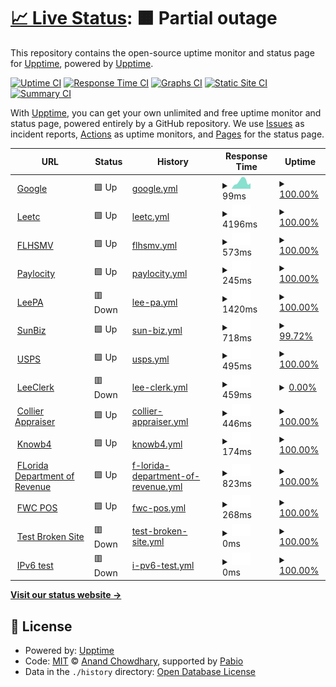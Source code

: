 # [📈 Live Status](https://upptime.github.io/upptime): <!--live status--> **🟧 Partial outage**

This repository contains the open-source uptime monitor and status page for [Upptime](https://upptime.js.org), powered by [Upptime](https://github.com/upptime/upptime).

[![Uptime CI](https://github.com/upptime/upptime/workflows/Uptime%20CI/badge.svg)](https://github.com/upptime/upptime/actions?query=workflow%3A%22Uptime+CI%22)
[![Response Time CI](https://github.com/upptime/upptime/workflows/Response%20Time%20CI/badge.svg)](https://github.com/upptime/upptime/actions?query=workflow%3A%22Response+Time+CI%22)
[![Graphs CI](https://github.com/upptime/upptime/workflows/Graphs%20CI/badge.svg)](https://github.com/upptime/upptime/actions?query=workflow%3A%22Graphs+CI%22)
[![Static Site CI](https://github.com/upptime/upptime/workflows/Static%20Site%20CI/badge.svg)](https://github.com/upptime/upptime/actions?query=workflow%3A%22Static+Site+CI%22)
[![Summary CI](https://github.com/upptime/upptime/workflows/Summary%20CI/badge.svg)](https://github.com/upptime/upptime/actions?query=workflow%3A%22Summary+CI%22)

With [Upptime](https://upptime.js.org), you can get your own unlimited and free uptime monitor and status page, powered entirely by a GitHub repository. We use [Issues](https://github.com/upptime/upptime/issues) as incident reports, [Actions](https://github.com/upptime/upptime/actions) as uptime monitors, and [Pages](https://upptime.github.io/upptime) for the status page.

<!--start: status pages-->
<!-- This summary is generated by Upptime (https://github.com/upptime/upptime) -->
<!-- Do not edit this manually, your changes will be overwritten -->
<!-- prettier-ignore -->
| URL | Status | History | Response Time | Uptime |
| --- | ------ | ------- | ------------- | ------ |
| <img alt="" src="https://icons.duckduckgo.com/ip3/www.google.com.ico" height="13"> [Google](https://www.google.com) | 🟩 Up | [google.yml](https://github.com/kendrab-lctc/url.uptime/commits/HEAD/history/google.yml) | <details><summary><img alt="Response time graph" src="./graphs/google/response-time-week.png" height="20"> 99ms</summary><br><a href="https://upptime.github.io/upptime/history/google"><img alt="Response time 104" src="https://img.shields.io/endpoint?url=https%3A%2F%2Fraw.githubusercontent.com%2Fkendrab-lctc%2Furl.uptime%2FHEAD%2Fapi%2Fgoogle%2Fresponse-time.json"></a><br><a href="https://upptime.github.io/upptime/history/google"><img alt="24-hour response time 85" src="https://img.shields.io/endpoint?url=https%3A%2F%2Fraw.githubusercontent.com%2Fkendrab-lctc%2Furl.uptime%2FHEAD%2Fapi%2Fgoogle%2Fresponse-time-day.json"></a><br><a href="https://upptime.github.io/upptime/history/google"><img alt="7-day response time 99" src="https://img.shields.io/endpoint?url=https%3A%2F%2Fraw.githubusercontent.com%2Fkendrab-lctc%2Furl.uptime%2FHEAD%2Fapi%2Fgoogle%2Fresponse-time-week.json"></a><br><a href="https://upptime.github.io/upptime/history/google"><img alt="30-day response time 100" src="https://img.shields.io/endpoint?url=https%3A%2F%2Fraw.githubusercontent.com%2Fkendrab-lctc%2Furl.uptime%2FHEAD%2Fapi%2Fgoogle%2Fresponse-time-month.json"></a><br><a href="https://upptime.github.io/upptime/history/google"><img alt="1-year response time 104" src="https://img.shields.io/endpoint?url=https%3A%2F%2Fraw.githubusercontent.com%2Fkendrab-lctc%2Furl.uptime%2FHEAD%2Fapi%2Fgoogle%2Fresponse-time-year.json"></a></details> | <details><summary><a href="https://upptime.github.io/upptime/history/google">100.00%</a></summary><a href="https://upptime.github.io/upptime/history/google"><img alt="All-time uptime 100.00%" src="https://img.shields.io/endpoint?url=https%3A%2F%2Fraw.githubusercontent.com%2Fkendrab-lctc%2Furl.uptime%2FHEAD%2Fapi%2Fgoogle%2Fuptime.json"></a><br><a href="https://upptime.github.io/upptime/history/google"><img alt="24-hour uptime 100.00%" src="https://img.shields.io/endpoint?url=https%3A%2F%2Fraw.githubusercontent.com%2Fkendrab-lctc%2Furl.uptime%2FHEAD%2Fapi%2Fgoogle%2Fuptime-day.json"></a><br><a href="https://upptime.github.io/upptime/history/google"><img alt="7-day uptime 100.00%" src="https://img.shields.io/endpoint?url=https%3A%2F%2Fraw.githubusercontent.com%2Fkendrab-lctc%2Furl.uptime%2FHEAD%2Fapi%2Fgoogle%2Fuptime-week.json"></a><br><a href="https://upptime.github.io/upptime/history/google"><img alt="30-day uptime 100.00%" src="https://img.shields.io/endpoint?url=https%3A%2F%2Fraw.githubusercontent.com%2Fkendrab-lctc%2Furl.uptime%2FHEAD%2Fapi%2Fgoogle%2Fuptime-month.json"></a><br><a href="https://upptime.github.io/upptime/history/google"><img alt="1-year uptime 100.00%" src="https://img.shields.io/endpoint?url=https%3A%2F%2Fraw.githubusercontent.com%2Fkendrab-lctc%2Furl.uptime%2FHEAD%2Fapi%2Fgoogle%2Fuptime-year.json"></a></details>
| <img alt="" src="https://icons.duckduckgo.com/ip3/leetc.com.ico" height="13"> [Leetc](https://leetc.com) | 🟩 Up | [leetc.yml](https://github.com/kendrab-lctc/url.uptime/commits/HEAD/history/leetc.yml) | <details><summary><img alt="Response time graph" src="./graphs/leetc/response-time-week.png" height="20"> 4196ms</summary><br><a href="https://upptime.github.io/upptime/history/leetc"><img alt="Response time 3385" src="https://img.shields.io/endpoint?url=https%3A%2F%2Fraw.githubusercontent.com%2Fkendrab-lctc%2Furl.uptime%2FHEAD%2Fapi%2Fleetc%2Fresponse-time.json"></a><br><a href="https://upptime.github.io/upptime/history/leetc"><img alt="24-hour response time 4882" src="https://img.shields.io/endpoint?url=https%3A%2F%2Fraw.githubusercontent.com%2Fkendrab-lctc%2Furl.uptime%2FHEAD%2Fapi%2Fleetc%2Fresponse-time-day.json"></a><br><a href="https://upptime.github.io/upptime/history/leetc"><img alt="7-day response time 4196" src="https://img.shields.io/endpoint?url=https%3A%2F%2Fraw.githubusercontent.com%2Fkendrab-lctc%2Furl.uptime%2FHEAD%2Fapi%2Fleetc%2Fresponse-time-week.json"></a><br><a href="https://upptime.github.io/upptime/history/leetc"><img alt="30-day response time 3715" src="https://img.shields.io/endpoint?url=https%3A%2F%2Fraw.githubusercontent.com%2Fkendrab-lctc%2Furl.uptime%2FHEAD%2Fapi%2Fleetc%2Fresponse-time-month.json"></a><br><a href="https://upptime.github.io/upptime/history/leetc"><img alt="1-year response time 3385" src="https://img.shields.io/endpoint?url=https%3A%2F%2Fraw.githubusercontent.com%2Fkendrab-lctc%2Furl.uptime%2FHEAD%2Fapi%2Fleetc%2Fresponse-time-year.json"></a></details> | <details><summary><a href="https://upptime.github.io/upptime/history/leetc">100.00%</a></summary><a href="https://upptime.github.io/upptime/history/leetc"><img alt="All-time uptime 99.91%" src="https://img.shields.io/endpoint?url=https%3A%2F%2Fraw.githubusercontent.com%2Fkendrab-lctc%2Furl.uptime%2FHEAD%2Fapi%2Fleetc%2Fuptime.json"></a><br><a href="https://upptime.github.io/upptime/history/leetc"><img alt="24-hour uptime 100.00%" src="https://img.shields.io/endpoint?url=https%3A%2F%2Fraw.githubusercontent.com%2Fkendrab-lctc%2Furl.uptime%2FHEAD%2Fapi%2Fleetc%2Fuptime-day.json"></a><br><a href="https://upptime.github.io/upptime/history/leetc"><img alt="7-day uptime 100.00%" src="https://img.shields.io/endpoint?url=https%3A%2F%2Fraw.githubusercontent.com%2Fkendrab-lctc%2Furl.uptime%2FHEAD%2Fapi%2Fleetc%2Fuptime-week.json"></a><br><a href="https://upptime.github.io/upptime/history/leetc"><img alt="30-day uptime 99.94%" src="https://img.shields.io/endpoint?url=https%3A%2F%2Fraw.githubusercontent.com%2Fkendrab-lctc%2Furl.uptime%2FHEAD%2Fapi%2Fleetc%2Fuptime-month.json"></a><br><a href="https://upptime.github.io/upptime/history/leetc"><img alt="1-year uptime 99.91%" src="https://img.shields.io/endpoint?url=https%3A%2F%2Fraw.githubusercontent.com%2Fkendrab-lctc%2Furl.uptime%2FHEAD%2Fapi%2Fleetc%2Fuptime-year.json"></a></details>
| <img alt="" src="https://icons.duckduckgo.com/ip3/www.flhsmv.gov.ico" height="13"> [FLHSMV](https://www.flhsmv.gov/) | 🟩 Up | [flhsmv.yml](https://github.com/kendrab-lctc/url.uptime/commits/HEAD/history/flhsmv.yml) | <details><summary><img alt="Response time graph" src="./graphs/flhsmv/response-time-week.png" height="20"> 573ms</summary><br><a href="https://upptime.github.io/upptime/history/flhsmv"><img alt="Response time 848" src="https://img.shields.io/endpoint?url=https%3A%2F%2Fraw.githubusercontent.com%2Fkendrab-lctc%2Furl.uptime%2FHEAD%2Fapi%2Fflhsmv%2Fresponse-time.json"></a><br><a href="https://upptime.github.io/upptime/history/flhsmv"><img alt="24-hour response time 610" src="https://img.shields.io/endpoint?url=https%3A%2F%2Fraw.githubusercontent.com%2Fkendrab-lctc%2Furl.uptime%2FHEAD%2Fapi%2Fflhsmv%2Fresponse-time-day.json"></a><br><a href="https://upptime.github.io/upptime/history/flhsmv"><img alt="7-day response time 573" src="https://img.shields.io/endpoint?url=https%3A%2F%2Fraw.githubusercontent.com%2Fkendrab-lctc%2Furl.uptime%2FHEAD%2Fapi%2Fflhsmv%2Fresponse-time-week.json"></a><br><a href="https://upptime.github.io/upptime/history/flhsmv"><img alt="30-day response time 615" src="https://img.shields.io/endpoint?url=https%3A%2F%2Fraw.githubusercontent.com%2Fkendrab-lctc%2Furl.uptime%2FHEAD%2Fapi%2Fflhsmv%2Fresponse-time-month.json"></a><br><a href="https://upptime.github.io/upptime/history/flhsmv"><img alt="1-year response time 848" src="https://img.shields.io/endpoint?url=https%3A%2F%2Fraw.githubusercontent.com%2Fkendrab-lctc%2Furl.uptime%2FHEAD%2Fapi%2Fflhsmv%2Fresponse-time-year.json"></a></details> | <details><summary><a href="https://upptime.github.io/upptime/history/flhsmv">100.00%</a></summary><a href="https://upptime.github.io/upptime/history/flhsmv"><img alt="All-time uptime 91.05%" src="https://img.shields.io/endpoint?url=https%3A%2F%2Fraw.githubusercontent.com%2Fkendrab-lctc%2Furl.uptime%2FHEAD%2Fapi%2Fflhsmv%2Fuptime.json"></a><br><a href="https://upptime.github.io/upptime/history/flhsmv"><img alt="24-hour uptime 100.00%" src="https://img.shields.io/endpoint?url=https%3A%2F%2Fraw.githubusercontent.com%2Fkendrab-lctc%2Furl.uptime%2FHEAD%2Fapi%2Fflhsmv%2Fuptime-day.json"></a><br><a href="https://upptime.github.io/upptime/history/flhsmv"><img alt="7-day uptime 100.00%" src="https://img.shields.io/endpoint?url=https%3A%2F%2Fraw.githubusercontent.com%2Fkendrab-lctc%2Furl.uptime%2FHEAD%2Fapi%2Fflhsmv%2Fuptime-week.json"></a><br><a href="https://upptime.github.io/upptime/history/flhsmv"><img alt="30-day uptime 100.00%" src="https://img.shields.io/endpoint?url=https%3A%2F%2Fraw.githubusercontent.com%2Fkendrab-lctc%2Furl.uptime%2FHEAD%2Fapi%2Fflhsmv%2Fuptime-month.json"></a><br><a href="https://upptime.github.io/upptime/history/flhsmv"><img alt="1-year uptime 91.05%" src="https://img.shields.io/endpoint?url=https%3A%2F%2Fraw.githubusercontent.com%2Fkendrab-lctc%2Furl.uptime%2FHEAD%2Fapi%2Fflhsmv%2Fuptime-year.json"></a></details>
| <img alt="" src="https://icons.duckduckgo.com/ip3/access.paylocity.com.ico" height="13"> [Paylocity](https://access.paylocity.com) | 🟩 Up | [paylocity.yml](https://github.com/kendrab-lctc/url.uptime/commits/HEAD/history/paylocity.yml) | <details><summary><img alt="Response time graph" src="./graphs/paylocity/response-time-week.png" height="20"> 245ms</summary><br><a href="https://upptime.github.io/upptime/history/paylocity"><img alt="Response time 238" src="https://img.shields.io/endpoint?url=https%3A%2F%2Fraw.githubusercontent.com%2Fkendrab-lctc%2Furl.uptime%2FHEAD%2Fapi%2Fpaylocity%2Fresponse-time.json"></a><br><a href="https://upptime.github.io/upptime/history/paylocity"><img alt="24-hour response time 77" src="https://img.shields.io/endpoint?url=https%3A%2F%2Fraw.githubusercontent.com%2Fkendrab-lctc%2Furl.uptime%2FHEAD%2Fapi%2Fpaylocity%2Fresponse-time-day.json"></a><br><a href="https://upptime.github.io/upptime/history/paylocity"><img alt="7-day response time 245" src="https://img.shields.io/endpoint?url=https%3A%2F%2Fraw.githubusercontent.com%2Fkendrab-lctc%2Furl.uptime%2FHEAD%2Fapi%2Fpaylocity%2Fresponse-time-week.json"></a><br><a href="https://upptime.github.io/upptime/history/paylocity"><img alt="30-day response time 264" src="https://img.shields.io/endpoint?url=https%3A%2F%2Fraw.githubusercontent.com%2Fkendrab-lctc%2Furl.uptime%2FHEAD%2Fapi%2Fpaylocity%2Fresponse-time-month.json"></a><br><a href="https://upptime.github.io/upptime/history/paylocity"><img alt="1-year response time 238" src="https://img.shields.io/endpoint?url=https%3A%2F%2Fraw.githubusercontent.com%2Fkendrab-lctc%2Furl.uptime%2FHEAD%2Fapi%2Fpaylocity%2Fresponse-time-year.json"></a></details> | <details><summary><a href="https://upptime.github.io/upptime/history/paylocity">100.00%</a></summary><a href="https://upptime.github.io/upptime/history/paylocity"><img alt="All-time uptime 100.00%" src="https://img.shields.io/endpoint?url=https%3A%2F%2Fraw.githubusercontent.com%2Fkendrab-lctc%2Furl.uptime%2FHEAD%2Fapi%2Fpaylocity%2Fuptime.json"></a><br><a href="https://upptime.github.io/upptime/history/paylocity"><img alt="24-hour uptime 100.00%" src="https://img.shields.io/endpoint?url=https%3A%2F%2Fraw.githubusercontent.com%2Fkendrab-lctc%2Furl.uptime%2FHEAD%2Fapi%2Fpaylocity%2Fuptime-day.json"></a><br><a href="https://upptime.github.io/upptime/history/paylocity"><img alt="7-day uptime 100.00%" src="https://img.shields.io/endpoint?url=https%3A%2F%2Fraw.githubusercontent.com%2Fkendrab-lctc%2Furl.uptime%2FHEAD%2Fapi%2Fpaylocity%2Fuptime-week.json"></a><br><a href="https://upptime.github.io/upptime/history/paylocity"><img alt="30-day uptime 100.00%" src="https://img.shields.io/endpoint?url=https%3A%2F%2Fraw.githubusercontent.com%2Fkendrab-lctc%2Furl.uptime%2FHEAD%2Fapi%2Fpaylocity%2Fuptime-month.json"></a><br><a href="https://upptime.github.io/upptime/history/paylocity"><img alt="1-year uptime 100.00%" src="https://img.shields.io/endpoint?url=https%3A%2F%2Fraw.githubusercontent.com%2Fkendrab-lctc%2Furl.uptime%2FHEAD%2Fapi%2Fpaylocity%2Fuptime-year.json"></a></details>
| <img alt="" src="https://icons.duckduckgo.com/ip3/leepa.org.ico" height="13"> [LeePA](https://Leepa.org) | 🟥 Down | [lee-pa.yml](https://github.com/kendrab-lctc/url.uptime/commits/HEAD/history/lee-pa.yml) | <details><summary><img alt="Response time graph" src="./graphs/lee-pa/response-time-week.png" height="20"> 1420ms</summary><br><a href="https://upptime.github.io/upptime/history/lee-pa"><img alt="Response time 1669" src="https://img.shields.io/endpoint?url=https%3A%2F%2Fraw.githubusercontent.com%2Fkendrab-lctc%2Furl.uptime%2FHEAD%2Fapi%2Flee-pa%2Fresponse-time.json"></a><br><a href="https://upptime.github.io/upptime/history/lee-pa"><img alt="24-hour response time 451" src="https://img.shields.io/endpoint?url=https%3A%2F%2Fraw.githubusercontent.com%2Fkendrab-lctc%2Furl.uptime%2FHEAD%2Fapi%2Flee-pa%2Fresponse-time-day.json"></a><br><a href="https://upptime.github.io/upptime/history/lee-pa"><img alt="7-day response time 1420" src="https://img.shields.io/endpoint?url=https%3A%2F%2Fraw.githubusercontent.com%2Fkendrab-lctc%2Furl.uptime%2FHEAD%2Fapi%2Flee-pa%2Fresponse-time-week.json"></a><br><a href="https://upptime.github.io/upptime/history/lee-pa"><img alt="30-day response time 1651" src="https://img.shields.io/endpoint?url=https%3A%2F%2Fraw.githubusercontent.com%2Fkendrab-lctc%2Furl.uptime%2FHEAD%2Fapi%2Flee-pa%2Fresponse-time-month.json"></a><br><a href="https://upptime.github.io/upptime/history/lee-pa"><img alt="1-year response time 1669" src="https://img.shields.io/endpoint?url=https%3A%2F%2Fraw.githubusercontent.com%2Fkendrab-lctc%2Furl.uptime%2FHEAD%2Fapi%2Flee-pa%2Fresponse-time-year.json"></a></details> | <details><summary><a href="https://upptime.github.io/upptime/history/lee-pa">100.00%</a></summary><a href="https://upptime.github.io/upptime/history/lee-pa"><img alt="All-time uptime 99.32%" src="https://img.shields.io/endpoint?url=https%3A%2F%2Fraw.githubusercontent.com%2Fkendrab-lctc%2Furl.uptime%2FHEAD%2Fapi%2Flee-pa%2Fuptime.json"></a><br><a href="https://upptime.github.io/upptime/history/lee-pa"><img alt="24-hour uptime 99.99%" src="https://img.shields.io/endpoint?url=https%3A%2F%2Fraw.githubusercontent.com%2Fkendrab-lctc%2Furl.uptime%2FHEAD%2Fapi%2Flee-pa%2Fuptime-day.json"></a><br><a href="https://upptime.github.io/upptime/history/lee-pa"><img alt="7-day uptime 100.00%" src="https://img.shields.io/endpoint?url=https%3A%2F%2Fraw.githubusercontent.com%2Fkendrab-lctc%2Furl.uptime%2FHEAD%2Fapi%2Flee-pa%2Fuptime-week.json"></a><br><a href="https://upptime.github.io/upptime/history/lee-pa"><img alt="30-day uptime 98.15%" src="https://img.shields.io/endpoint?url=https%3A%2F%2Fraw.githubusercontent.com%2Fkendrab-lctc%2Furl.uptime%2FHEAD%2Fapi%2Flee-pa%2Fuptime-month.json"></a><br><a href="https://upptime.github.io/upptime/history/lee-pa"><img alt="1-year uptime 99.32%" src="https://img.shields.io/endpoint?url=https%3A%2F%2Fraw.githubusercontent.com%2Fkendrab-lctc%2Furl.uptime%2FHEAD%2Fapi%2Flee-pa%2Fuptime-year.json"></a></details>
| <img alt="" src="https://icons.duckduckgo.com/ip3/sunbiz.org.ico" height="13"> [SunBiz](https://sunbiz.org) | 🟩 Up | [sun-biz.yml](https://github.com/kendrab-lctc/url.uptime/commits/HEAD/history/sun-biz.yml) | <details><summary><img alt="Response time graph" src="./graphs/sun-biz/response-time-week.png" height="20"> 718ms</summary><br><a href="https://upptime.github.io/upptime/history/sun-biz"><img alt="Response time 661" src="https://img.shields.io/endpoint?url=https%3A%2F%2Fraw.githubusercontent.com%2Fkendrab-lctc%2Furl.uptime%2FHEAD%2Fapi%2Fsun-biz%2Fresponse-time.json"></a><br><a href="https://upptime.github.io/upptime/history/sun-biz"><img alt="24-hour response time 733" src="https://img.shields.io/endpoint?url=https%3A%2F%2Fraw.githubusercontent.com%2Fkendrab-lctc%2Furl.uptime%2FHEAD%2Fapi%2Fsun-biz%2Fresponse-time-day.json"></a><br><a href="https://upptime.github.io/upptime/history/sun-biz"><img alt="7-day response time 718" src="https://img.shields.io/endpoint?url=https%3A%2F%2Fraw.githubusercontent.com%2Fkendrab-lctc%2Furl.uptime%2FHEAD%2Fapi%2Fsun-biz%2Fresponse-time-week.json"></a><br><a href="https://upptime.github.io/upptime/history/sun-biz"><img alt="30-day response time 781" src="https://img.shields.io/endpoint?url=https%3A%2F%2Fraw.githubusercontent.com%2Fkendrab-lctc%2Furl.uptime%2FHEAD%2Fapi%2Fsun-biz%2Fresponse-time-month.json"></a><br><a href="https://upptime.github.io/upptime/history/sun-biz"><img alt="1-year response time 661" src="https://img.shields.io/endpoint?url=https%3A%2F%2Fraw.githubusercontent.com%2Fkendrab-lctc%2Furl.uptime%2FHEAD%2Fapi%2Fsun-biz%2Fresponse-time-year.json"></a></details> | <details><summary><a href="https://upptime.github.io/upptime/history/sun-biz">99.72%</a></summary><a href="https://upptime.github.io/upptime/history/sun-biz"><img alt="All-time uptime 99.82%" src="https://img.shields.io/endpoint?url=https%3A%2F%2Fraw.githubusercontent.com%2Fkendrab-lctc%2Furl.uptime%2FHEAD%2Fapi%2Fsun-biz%2Fuptime.json"></a><br><a href="https://upptime.github.io/upptime/history/sun-biz"><img alt="24-hour uptime 100.00%" src="https://img.shields.io/endpoint?url=https%3A%2F%2Fraw.githubusercontent.com%2Fkendrab-lctc%2Furl.uptime%2FHEAD%2Fapi%2Fsun-biz%2Fuptime-day.json"></a><br><a href="https://upptime.github.io/upptime/history/sun-biz"><img alt="7-day uptime 99.72%" src="https://img.shields.io/endpoint?url=https%3A%2F%2Fraw.githubusercontent.com%2Fkendrab-lctc%2Furl.uptime%2FHEAD%2Fapi%2Fsun-biz%2Fuptime-week.json"></a><br><a href="https://upptime.github.io/upptime/history/sun-biz"><img alt="30-day uptime 99.89%" src="https://img.shields.io/endpoint?url=https%3A%2F%2Fraw.githubusercontent.com%2Fkendrab-lctc%2Furl.uptime%2FHEAD%2Fapi%2Fsun-biz%2Fuptime-month.json"></a><br><a href="https://upptime.github.io/upptime/history/sun-biz"><img alt="1-year uptime 99.82%" src="https://img.shields.io/endpoint?url=https%3A%2F%2Fraw.githubusercontent.com%2Fkendrab-lctc%2Furl.uptime%2FHEAD%2Fapi%2Fsun-biz%2Fuptime-year.json"></a></details>
| <img alt="" src="https://icons.duckduckgo.com/ip3/usps.com.ico" height="13"> [USPS](https://usps.com) | 🟩 Up | [usps.yml](https://github.com/kendrab-lctc/url.uptime/commits/HEAD/history/usps.yml) | <details><summary><img alt="Response time graph" src="./graphs/usps/response-time-week.png" height="20"> 495ms</summary><br><a href="https://upptime.github.io/upptime/history/usps"><img alt="Response time 622" src="https://img.shields.io/endpoint?url=https%3A%2F%2Fraw.githubusercontent.com%2Fkendrab-lctc%2Furl.uptime%2FHEAD%2Fapi%2Fusps%2Fresponse-time.json"></a><br><a href="https://upptime.github.io/upptime/history/usps"><img alt="24-hour response time 195" src="https://img.shields.io/endpoint?url=https%3A%2F%2Fraw.githubusercontent.com%2Fkendrab-lctc%2Furl.uptime%2FHEAD%2Fapi%2Fusps%2Fresponse-time-day.json"></a><br><a href="https://upptime.github.io/upptime/history/usps"><img alt="7-day response time 495" src="https://img.shields.io/endpoint?url=https%3A%2F%2Fraw.githubusercontent.com%2Fkendrab-lctc%2Furl.uptime%2FHEAD%2Fapi%2Fusps%2Fresponse-time-week.json"></a><br><a href="https://upptime.github.io/upptime/history/usps"><img alt="30-day response time 965" src="https://img.shields.io/endpoint?url=https%3A%2F%2Fraw.githubusercontent.com%2Fkendrab-lctc%2Furl.uptime%2FHEAD%2Fapi%2Fusps%2Fresponse-time-month.json"></a><br><a href="https://upptime.github.io/upptime/history/usps"><img alt="1-year response time 622" src="https://img.shields.io/endpoint?url=https%3A%2F%2Fraw.githubusercontent.com%2Fkendrab-lctc%2Furl.uptime%2FHEAD%2Fapi%2Fusps%2Fresponse-time-year.json"></a></details> | <details><summary><a href="https://upptime.github.io/upptime/history/usps">100.00%</a></summary><a href="https://upptime.github.io/upptime/history/usps"><img alt="All-time uptime 99.96%" src="https://img.shields.io/endpoint?url=https%3A%2F%2Fraw.githubusercontent.com%2Fkendrab-lctc%2Furl.uptime%2FHEAD%2Fapi%2Fusps%2Fuptime.json"></a><br><a href="https://upptime.github.io/upptime/history/usps"><img alt="24-hour uptime 100.00%" src="https://img.shields.io/endpoint?url=https%3A%2F%2Fraw.githubusercontent.com%2Fkendrab-lctc%2Furl.uptime%2FHEAD%2Fapi%2Fusps%2Fuptime-day.json"></a><br><a href="https://upptime.github.io/upptime/history/usps"><img alt="7-day uptime 100.00%" src="https://img.shields.io/endpoint?url=https%3A%2F%2Fraw.githubusercontent.com%2Fkendrab-lctc%2Furl.uptime%2FHEAD%2Fapi%2Fusps%2Fuptime-week.json"></a><br><a href="https://upptime.github.io/upptime/history/usps"><img alt="30-day uptime 99.88%" src="https://img.shields.io/endpoint?url=https%3A%2F%2Fraw.githubusercontent.com%2Fkendrab-lctc%2Furl.uptime%2FHEAD%2Fapi%2Fusps%2Fuptime-month.json"></a><br><a href="https://upptime.github.io/upptime/history/usps"><img alt="1-year uptime 99.96%" src="https://img.shields.io/endpoint?url=https%3A%2F%2Fraw.githubusercontent.com%2Fkendrab-lctc%2Furl.uptime%2FHEAD%2Fapi%2Fusps%2Fuptime-year.json"></a></details>
| <img alt="" src="https://icons.duckduckgo.com/ip3/www.leeclerk.org.ico" height="13"> [LeeClerk](https://www.leeclerk.org/) | 🟥 Down | [lee-clerk.yml](https://github.com/kendrab-lctc/url.uptime/commits/HEAD/history/lee-clerk.yml) | <details><summary><img alt="Response time graph" src="./graphs/lee-clerk/response-time-week.png" height="20"> 459ms</summary><br><a href="https://upptime.github.io/upptime/history/lee-clerk"><img alt="Response time 381" src="https://img.shields.io/endpoint?url=https%3A%2F%2Fraw.githubusercontent.com%2Fkendrab-lctc%2Furl.uptime%2FHEAD%2Fapi%2Flee-clerk%2Fresponse-time.json"></a><br><a href="https://upptime.github.io/upptime/history/lee-clerk"><img alt="24-hour response time 287" src="https://img.shields.io/endpoint?url=https%3A%2F%2Fraw.githubusercontent.com%2Fkendrab-lctc%2Furl.uptime%2FHEAD%2Fapi%2Flee-clerk%2Fresponse-time-day.json"></a><br><a href="https://upptime.github.io/upptime/history/lee-clerk"><img alt="7-day response time 459" src="https://img.shields.io/endpoint?url=https%3A%2F%2Fraw.githubusercontent.com%2Fkendrab-lctc%2Furl.uptime%2FHEAD%2Fapi%2Flee-clerk%2Fresponse-time-week.json"></a><br><a href="https://upptime.github.io/upptime/history/lee-clerk"><img alt="30-day response time 404" src="https://img.shields.io/endpoint?url=https%3A%2F%2Fraw.githubusercontent.com%2Fkendrab-lctc%2Furl.uptime%2FHEAD%2Fapi%2Flee-clerk%2Fresponse-time-month.json"></a><br><a href="https://upptime.github.io/upptime/history/lee-clerk"><img alt="1-year response time 381" src="https://img.shields.io/endpoint?url=https%3A%2F%2Fraw.githubusercontent.com%2Fkendrab-lctc%2Furl.uptime%2FHEAD%2Fapi%2Flee-clerk%2Fresponse-time-year.json"></a></details> | <details><summary><a href="https://upptime.github.io/upptime/history/lee-clerk">0.00%</a></summary><a href="https://upptime.github.io/upptime/history/lee-clerk"><img alt="All-time uptime 0.00%" src="https://img.shields.io/endpoint?url=https%3A%2F%2Fraw.githubusercontent.com%2Fkendrab-lctc%2Furl.uptime%2FHEAD%2Fapi%2Flee-clerk%2Fuptime.json"></a><br><a href="https://upptime.github.io/upptime/history/lee-clerk"><img alt="24-hour uptime 0.00%" src="https://img.shields.io/endpoint?url=https%3A%2F%2Fraw.githubusercontent.com%2Fkendrab-lctc%2Furl.uptime%2FHEAD%2Fapi%2Flee-clerk%2Fuptime-day.json"></a><br><a href="https://upptime.github.io/upptime/history/lee-clerk"><img alt="7-day uptime 0.00%" src="https://img.shields.io/endpoint?url=https%3A%2F%2Fraw.githubusercontent.com%2Fkendrab-lctc%2Furl.uptime%2FHEAD%2Fapi%2Flee-clerk%2Fuptime-week.json"></a><br><a href="https://upptime.github.io/upptime/history/lee-clerk"><img alt="30-day uptime 1.38%" src="https://img.shields.io/endpoint?url=https%3A%2F%2Fraw.githubusercontent.com%2Fkendrab-lctc%2Furl.uptime%2FHEAD%2Fapi%2Flee-clerk%2Fuptime-month.json"></a><br><a href="https://upptime.github.io/upptime/history/lee-clerk"><img alt="1-year uptime 0.00%" src="https://img.shields.io/endpoint?url=https%3A%2F%2Fraw.githubusercontent.com%2Fkendrab-lctc%2Furl.uptime%2FHEAD%2Fapi%2Flee-clerk%2Fuptime-year.json"></a></details>
| <img alt="" src="https://icons.duckduckgo.com/ip3/www.collierappraiser.com.ico" height="13"> [Collier Appraiser](https://www.collierappraiser.com/) | 🟩 Up | [collier-appraiser.yml](https://github.com/kendrab-lctc/url.uptime/commits/HEAD/history/collier-appraiser.yml) | <details><summary><img alt="Response time graph" src="./graphs/collier-appraiser/response-time-week.png" height="20"> 446ms</summary><br><a href="https://upptime.github.io/upptime/history/collier-appraiser"><img alt="Response time 512" src="https://img.shields.io/endpoint?url=https%3A%2F%2Fraw.githubusercontent.com%2Fkendrab-lctc%2Furl.uptime%2FHEAD%2Fapi%2Fcollier-appraiser%2Fresponse-time.json"></a><br><a href="https://upptime.github.io/upptime/history/collier-appraiser"><img alt="24-hour response time 466" src="https://img.shields.io/endpoint?url=https%3A%2F%2Fraw.githubusercontent.com%2Fkendrab-lctc%2Furl.uptime%2FHEAD%2Fapi%2Fcollier-appraiser%2Fresponse-time-day.json"></a><br><a href="https://upptime.github.io/upptime/history/collier-appraiser"><img alt="7-day response time 446" src="https://img.shields.io/endpoint?url=https%3A%2F%2Fraw.githubusercontent.com%2Fkendrab-lctc%2Furl.uptime%2FHEAD%2Fapi%2Fcollier-appraiser%2Fresponse-time-week.json"></a><br><a href="https://upptime.github.io/upptime/history/collier-appraiser"><img alt="30-day response time 498" src="https://img.shields.io/endpoint?url=https%3A%2F%2Fraw.githubusercontent.com%2Fkendrab-lctc%2Furl.uptime%2FHEAD%2Fapi%2Fcollier-appraiser%2Fresponse-time-month.json"></a><br><a href="https://upptime.github.io/upptime/history/collier-appraiser"><img alt="1-year response time 512" src="https://img.shields.io/endpoint?url=https%3A%2F%2Fraw.githubusercontent.com%2Fkendrab-lctc%2Furl.uptime%2FHEAD%2Fapi%2Fcollier-appraiser%2Fresponse-time-year.json"></a></details> | <details><summary><a href="https://upptime.github.io/upptime/history/collier-appraiser">100.00%</a></summary><a href="https://upptime.github.io/upptime/history/collier-appraiser"><img alt="All-time uptime 99.99%" src="https://img.shields.io/endpoint?url=https%3A%2F%2Fraw.githubusercontent.com%2Fkendrab-lctc%2Furl.uptime%2FHEAD%2Fapi%2Fcollier-appraiser%2Fuptime.json"></a><br><a href="https://upptime.github.io/upptime/history/collier-appraiser"><img alt="24-hour uptime 100.00%" src="https://img.shields.io/endpoint?url=https%3A%2F%2Fraw.githubusercontent.com%2Fkendrab-lctc%2Furl.uptime%2FHEAD%2Fapi%2Fcollier-appraiser%2Fuptime-day.json"></a><br><a href="https://upptime.github.io/upptime/history/collier-appraiser"><img alt="7-day uptime 100.00%" src="https://img.shields.io/endpoint?url=https%3A%2F%2Fraw.githubusercontent.com%2Fkendrab-lctc%2Furl.uptime%2FHEAD%2Fapi%2Fcollier-appraiser%2Fuptime-week.json"></a><br><a href="https://upptime.github.io/upptime/history/collier-appraiser"><img alt="30-day uptime 100.00%" src="https://img.shields.io/endpoint?url=https%3A%2F%2Fraw.githubusercontent.com%2Fkendrab-lctc%2Furl.uptime%2FHEAD%2Fapi%2Fcollier-appraiser%2Fuptime-month.json"></a><br><a href="https://upptime.github.io/upptime/history/collier-appraiser"><img alt="1-year uptime 99.99%" src="https://img.shields.io/endpoint?url=https%3A%2F%2Fraw.githubusercontent.com%2Fkendrab-lctc%2Furl.uptime%2FHEAD%2Fapi%2Fcollier-appraiser%2Fuptime-year.json"></a></details>
| <img alt="" src="https://icons.duckduckgo.com/ip3/training.knowbe4.com.ico" height="13"> [Knowb4](https://training.knowbe4.com/ui/login?logout=true) | 🟩 Up | [knowb4.yml](https://github.com/kendrab-lctc/url.uptime/commits/HEAD/history/knowb4.yml) | <details><summary><img alt="Response time graph" src="./graphs/knowb4/response-time-week.png" height="20"> 174ms</summary><br><a href="https://upptime.github.io/upptime/history/knowb4"><img alt="Response time 219" src="https://img.shields.io/endpoint?url=https%3A%2F%2Fraw.githubusercontent.com%2Fkendrab-lctc%2Furl.uptime%2FHEAD%2Fapi%2Fknowb4%2Fresponse-time.json"></a><br><a href="https://upptime.github.io/upptime/history/knowb4"><img alt="24-hour response time 134" src="https://img.shields.io/endpoint?url=https%3A%2F%2Fraw.githubusercontent.com%2Fkendrab-lctc%2Furl.uptime%2FHEAD%2Fapi%2Fknowb4%2Fresponse-time-day.json"></a><br><a href="https://upptime.github.io/upptime/history/knowb4"><img alt="7-day response time 174" src="https://img.shields.io/endpoint?url=https%3A%2F%2Fraw.githubusercontent.com%2Fkendrab-lctc%2Furl.uptime%2FHEAD%2Fapi%2Fknowb4%2Fresponse-time-week.json"></a><br><a href="https://upptime.github.io/upptime/history/knowb4"><img alt="30-day response time 218" src="https://img.shields.io/endpoint?url=https%3A%2F%2Fraw.githubusercontent.com%2Fkendrab-lctc%2Furl.uptime%2FHEAD%2Fapi%2Fknowb4%2Fresponse-time-month.json"></a><br><a href="https://upptime.github.io/upptime/history/knowb4"><img alt="1-year response time 219" src="https://img.shields.io/endpoint?url=https%3A%2F%2Fraw.githubusercontent.com%2Fkendrab-lctc%2Furl.uptime%2FHEAD%2Fapi%2Fknowb4%2Fresponse-time-year.json"></a></details> | <details><summary><a href="https://upptime.github.io/upptime/history/knowb4">100.00%</a></summary><a href="https://upptime.github.io/upptime/history/knowb4"><img alt="All-time uptime 99.99%" src="https://img.shields.io/endpoint?url=https%3A%2F%2Fraw.githubusercontent.com%2Fkendrab-lctc%2Furl.uptime%2FHEAD%2Fapi%2Fknowb4%2Fuptime.json"></a><br><a href="https://upptime.github.io/upptime/history/knowb4"><img alt="24-hour uptime 100.00%" src="https://img.shields.io/endpoint?url=https%3A%2F%2Fraw.githubusercontent.com%2Fkendrab-lctc%2Furl.uptime%2FHEAD%2Fapi%2Fknowb4%2Fuptime-day.json"></a><br><a href="https://upptime.github.io/upptime/history/knowb4"><img alt="7-day uptime 100.00%" src="https://img.shields.io/endpoint?url=https%3A%2F%2Fraw.githubusercontent.com%2Fkendrab-lctc%2Furl.uptime%2FHEAD%2Fapi%2Fknowb4%2Fuptime-week.json"></a><br><a href="https://upptime.github.io/upptime/history/knowb4"><img alt="30-day uptime 100.00%" src="https://img.shields.io/endpoint?url=https%3A%2F%2Fraw.githubusercontent.com%2Fkendrab-lctc%2Furl.uptime%2FHEAD%2Fapi%2Fknowb4%2Fuptime-month.json"></a><br><a href="https://upptime.github.io/upptime/history/knowb4"><img alt="1-year uptime 99.99%" src="https://img.shields.io/endpoint?url=https%3A%2F%2Fraw.githubusercontent.com%2Fkendrab-lctc%2Furl.uptime%2FHEAD%2Fapi%2Fknowb4%2Fuptime-year.json"></a></details>
| <img alt="" src="https://icons.duckduckgo.com/ip3/floridarevenue.com.ico" height="13"> [FLorida Department of Revenue](https://floridarevenue.com) | 🟩 Up | [f-lorida-department-of-revenue.yml](https://github.com/kendrab-lctc/url.uptime/commits/HEAD/history/f-lorida-department-of-revenue.yml) | <details><summary><img alt="Response time graph" src="./graphs/f-lorida-department-of-revenue/response-time-week.png" height="20"> 823ms</summary><br><a href="https://upptime.github.io/upptime/history/f-lorida-department-of-revenue"><img alt="Response time 847" src="https://img.shields.io/endpoint?url=https%3A%2F%2Fraw.githubusercontent.com%2Fkendrab-lctc%2Furl.uptime%2FHEAD%2Fapi%2Ff-lorida-department-of-revenue%2Fresponse-time.json"></a><br><a href="https://upptime.github.io/upptime/history/f-lorida-department-of-revenue"><img alt="24-hour response time 730" src="https://img.shields.io/endpoint?url=https%3A%2F%2Fraw.githubusercontent.com%2Fkendrab-lctc%2Furl.uptime%2FHEAD%2Fapi%2Ff-lorida-department-of-revenue%2Fresponse-time-day.json"></a><br><a href="https://upptime.github.io/upptime/history/f-lorida-department-of-revenue"><img alt="7-day response time 823" src="https://img.shields.io/endpoint?url=https%3A%2F%2Fraw.githubusercontent.com%2Fkendrab-lctc%2Furl.uptime%2FHEAD%2Fapi%2Ff-lorida-department-of-revenue%2Fresponse-time-week.json"></a><br><a href="https://upptime.github.io/upptime/history/f-lorida-department-of-revenue"><img alt="30-day response time 860" src="https://img.shields.io/endpoint?url=https%3A%2F%2Fraw.githubusercontent.com%2Fkendrab-lctc%2Furl.uptime%2FHEAD%2Fapi%2Ff-lorida-department-of-revenue%2Fresponse-time-month.json"></a><br><a href="https://upptime.github.io/upptime/history/f-lorida-department-of-revenue"><img alt="1-year response time 847" src="https://img.shields.io/endpoint?url=https%3A%2F%2Fraw.githubusercontent.com%2Fkendrab-lctc%2Furl.uptime%2FHEAD%2Fapi%2Ff-lorida-department-of-revenue%2Fresponse-time-year.json"></a></details> | <details><summary><a href="https://upptime.github.io/upptime/history/f-lorida-department-of-revenue">100.00%</a></summary><a href="https://upptime.github.io/upptime/history/f-lorida-department-of-revenue"><img alt="All-time uptime 100.00%" src="https://img.shields.io/endpoint?url=https%3A%2F%2Fraw.githubusercontent.com%2Fkendrab-lctc%2Furl.uptime%2FHEAD%2Fapi%2Ff-lorida-department-of-revenue%2Fuptime.json"></a><br><a href="https://upptime.github.io/upptime/history/f-lorida-department-of-revenue"><img alt="24-hour uptime 100.00%" src="https://img.shields.io/endpoint?url=https%3A%2F%2Fraw.githubusercontent.com%2Fkendrab-lctc%2Furl.uptime%2FHEAD%2Fapi%2Ff-lorida-department-of-revenue%2Fuptime-day.json"></a><br><a href="https://upptime.github.io/upptime/history/f-lorida-department-of-revenue"><img alt="7-day uptime 100.00%" src="https://img.shields.io/endpoint?url=https%3A%2F%2Fraw.githubusercontent.com%2Fkendrab-lctc%2Furl.uptime%2FHEAD%2Fapi%2Ff-lorida-department-of-revenue%2Fuptime-week.json"></a><br><a href="https://upptime.github.io/upptime/history/f-lorida-department-of-revenue"><img alt="30-day uptime 100.00%" src="https://img.shields.io/endpoint?url=https%3A%2F%2Fraw.githubusercontent.com%2Fkendrab-lctc%2Furl.uptime%2FHEAD%2Fapi%2Ff-lorida-department-of-revenue%2Fuptime-month.json"></a><br><a href="https://upptime.github.io/upptime/history/f-lorida-department-of-revenue"><img alt="1-year uptime 100.00%" src="https://img.shields.io/endpoint?url=https%3A%2F%2Fraw.githubusercontent.com%2Fkendrab-lctc%2Furl.uptime%2FHEAD%2Fapi%2Ff-lorida-department-of-revenue%2Fuptime-year.json"></a></details>
| <img alt="" src="https://icons.duckduckgo.com/ip3/gooutdoorsflorida.com.ico" height="13"> [FWC POS](https://gooutdoorsflorida.com) | 🟩 Up | [fwc-pos.yml](https://github.com/kendrab-lctc/url.uptime/commits/HEAD/history/fwc-pos.yml) | <details><summary><img alt="Response time graph" src="./graphs/fwc-pos/response-time-week.png" height="20"> 268ms</summary><br><a href="https://upptime.github.io/upptime/history/fwc-pos"><img alt="Response time 339" src="https://img.shields.io/endpoint?url=https%3A%2F%2Fraw.githubusercontent.com%2Fkendrab-lctc%2Furl.uptime%2FHEAD%2Fapi%2Ffwc-pos%2Fresponse-time.json"></a><br><a href="https://upptime.github.io/upptime/history/fwc-pos"><img alt="24-hour response time 285" src="https://img.shields.io/endpoint?url=https%3A%2F%2Fraw.githubusercontent.com%2Fkendrab-lctc%2Furl.uptime%2FHEAD%2Fapi%2Ffwc-pos%2Fresponse-time-day.json"></a><br><a href="https://upptime.github.io/upptime/history/fwc-pos"><img alt="7-day response time 268" src="https://img.shields.io/endpoint?url=https%3A%2F%2Fraw.githubusercontent.com%2Fkendrab-lctc%2Furl.uptime%2FHEAD%2Fapi%2Ffwc-pos%2Fresponse-time-week.json"></a><br><a href="https://upptime.github.io/upptime/history/fwc-pos"><img alt="30-day response time 332" src="https://img.shields.io/endpoint?url=https%3A%2F%2Fraw.githubusercontent.com%2Fkendrab-lctc%2Furl.uptime%2FHEAD%2Fapi%2Ffwc-pos%2Fresponse-time-month.json"></a><br><a href="https://upptime.github.io/upptime/history/fwc-pos"><img alt="1-year response time 339" src="https://img.shields.io/endpoint?url=https%3A%2F%2Fraw.githubusercontent.com%2Fkendrab-lctc%2Furl.uptime%2FHEAD%2Fapi%2Ffwc-pos%2Fresponse-time-year.json"></a></details> | <details><summary><a href="https://upptime.github.io/upptime/history/fwc-pos">100.00%</a></summary><a href="https://upptime.github.io/upptime/history/fwc-pos"><img alt="All-time uptime 100.00%" src="https://img.shields.io/endpoint?url=https%3A%2F%2Fraw.githubusercontent.com%2Fkendrab-lctc%2Furl.uptime%2FHEAD%2Fapi%2Ffwc-pos%2Fuptime.json"></a><br><a href="https://upptime.github.io/upptime/history/fwc-pos"><img alt="24-hour uptime 100.00%" src="https://img.shields.io/endpoint?url=https%3A%2F%2Fraw.githubusercontent.com%2Fkendrab-lctc%2Furl.uptime%2FHEAD%2Fapi%2Ffwc-pos%2Fuptime-day.json"></a><br><a href="https://upptime.github.io/upptime/history/fwc-pos"><img alt="7-day uptime 100.00%" src="https://img.shields.io/endpoint?url=https%3A%2F%2Fraw.githubusercontent.com%2Fkendrab-lctc%2Furl.uptime%2FHEAD%2Fapi%2Ffwc-pos%2Fuptime-week.json"></a><br><a href="https://upptime.github.io/upptime/history/fwc-pos"><img alt="30-day uptime 100.00%" src="https://img.shields.io/endpoint?url=https%3A%2F%2Fraw.githubusercontent.com%2Fkendrab-lctc%2Furl.uptime%2FHEAD%2Fapi%2Ffwc-pos%2Fuptime-month.json"></a><br><a href="https://upptime.github.io/upptime/history/fwc-pos"><img alt="1-year uptime 100.00%" src="https://img.shields.io/endpoint?url=https%3A%2F%2Fraw.githubusercontent.com%2Fkendrab-lctc%2Furl.uptime%2FHEAD%2Fapi%2Ffwc-pos%2Fuptime-year.json"></a></details>
| <img alt="" src="https://icons.duckduckgo.com/ip3/thissitedoesnotexist.koj.co.ico" height="13"> [Test Broken Site](https://thissitedoesnotexist.koj.co) | 🟥 Down | [test-broken-site.yml](https://github.com/kendrab-lctc/url.uptime/commits/HEAD/history/test-broken-site.yml) | <details><summary><img alt="Response time graph" src="./graphs/test-broken-site/response-time-week.png" height="20"> 0ms</summary><br><a href="https://upptime.github.io/upptime/history/test-broken-site"><img alt="Response time 0" src="https://img.shields.io/endpoint?url=https%3A%2F%2Fraw.githubusercontent.com%2Fkendrab-lctc%2Furl.uptime%2FHEAD%2Fapi%2Ftest-broken-site%2Fresponse-time.json"></a><br><a href="https://upptime.github.io/upptime/history/test-broken-site"><img alt="24-hour response time 0" src="https://img.shields.io/endpoint?url=https%3A%2F%2Fraw.githubusercontent.com%2Fkendrab-lctc%2Furl.uptime%2FHEAD%2Fapi%2Ftest-broken-site%2Fresponse-time-day.json"></a><br><a href="https://upptime.github.io/upptime/history/test-broken-site"><img alt="7-day response time 0" src="https://img.shields.io/endpoint?url=https%3A%2F%2Fraw.githubusercontent.com%2Fkendrab-lctc%2Furl.uptime%2FHEAD%2Fapi%2Ftest-broken-site%2Fresponse-time-week.json"></a><br><a href="https://upptime.github.io/upptime/history/test-broken-site"><img alt="30-day response time 0" src="https://img.shields.io/endpoint?url=https%3A%2F%2Fraw.githubusercontent.com%2Fkendrab-lctc%2Furl.uptime%2FHEAD%2Fapi%2Ftest-broken-site%2Fresponse-time-month.json"></a><br><a href="https://upptime.github.io/upptime/history/test-broken-site"><img alt="1-year response time 0" src="https://img.shields.io/endpoint?url=https%3A%2F%2Fraw.githubusercontent.com%2Fkendrab-lctc%2Furl.uptime%2FHEAD%2Fapi%2Ftest-broken-site%2Fresponse-time-year.json"></a></details> | <details><summary><a href="https://upptime.github.io/upptime/history/test-broken-site">100.00%</a></summary><a href="https://upptime.github.io/upptime/history/test-broken-site"><img alt="All-time uptime 100.00%" src="https://img.shields.io/endpoint?url=https%3A%2F%2Fraw.githubusercontent.com%2Fkendrab-lctc%2Furl.uptime%2FHEAD%2Fapi%2Ftest-broken-site%2Fuptime.json"></a><br><a href="https://upptime.github.io/upptime/history/test-broken-site"><img alt="24-hour uptime 100.00%" src="https://img.shields.io/endpoint?url=https%3A%2F%2Fraw.githubusercontent.com%2Fkendrab-lctc%2Furl.uptime%2FHEAD%2Fapi%2Ftest-broken-site%2Fuptime-day.json"></a><br><a href="https://upptime.github.io/upptime/history/test-broken-site"><img alt="7-day uptime 100.00%" src="https://img.shields.io/endpoint?url=https%3A%2F%2Fraw.githubusercontent.com%2Fkendrab-lctc%2Furl.uptime%2FHEAD%2Fapi%2Ftest-broken-site%2Fuptime-week.json"></a><br><a href="https://upptime.github.io/upptime/history/test-broken-site"><img alt="30-day uptime 100.00%" src="https://img.shields.io/endpoint?url=https%3A%2F%2Fraw.githubusercontent.com%2Fkendrab-lctc%2Furl.uptime%2FHEAD%2Fapi%2Ftest-broken-site%2Fuptime-month.json"></a><br><a href="https://upptime.github.io/upptime/history/test-broken-site"><img alt="1-year uptime 100.00%" src="https://img.shields.io/endpoint?url=https%3A%2F%2Fraw.githubusercontent.com%2Fkendrab-lctc%2Furl.uptime%2FHEAD%2Fapi%2Ftest-broken-site%2Fuptime-year.json"></a></details>
| <img alt="" src="https://icons.duckduckgo.com/ip3/null.ico" height="13"> [IPv6 test](forwardemail.net) | 🟥 Down | [i-pv6-test.yml](https://github.com/kendrab-lctc/url.uptime/commits/HEAD/history/i-pv6-test.yml) | <details><summary><img alt="Response time graph" src="./graphs/i-pv6-test/response-time-week.png" height="20"> 0ms</summary><br><a href="https://upptime.github.io/upptime/history/i-pv6-test"><img alt="Response time 0" src="https://img.shields.io/endpoint?url=https%3A%2F%2Fraw.githubusercontent.com%2Fkendrab-lctc%2Furl.uptime%2FHEAD%2Fapi%2Fi-pv6-test%2Fresponse-time.json"></a><br><a href="https://upptime.github.io/upptime/history/i-pv6-test"><img alt="24-hour response time 0" src="https://img.shields.io/endpoint?url=https%3A%2F%2Fraw.githubusercontent.com%2Fkendrab-lctc%2Furl.uptime%2FHEAD%2Fapi%2Fi-pv6-test%2Fresponse-time-day.json"></a><br><a href="https://upptime.github.io/upptime/history/i-pv6-test"><img alt="7-day response time 0" src="https://img.shields.io/endpoint?url=https%3A%2F%2Fraw.githubusercontent.com%2Fkendrab-lctc%2Furl.uptime%2FHEAD%2Fapi%2Fi-pv6-test%2Fresponse-time-week.json"></a><br><a href="https://upptime.github.io/upptime/history/i-pv6-test"><img alt="30-day response time 0" src="https://img.shields.io/endpoint?url=https%3A%2F%2Fraw.githubusercontent.com%2Fkendrab-lctc%2Furl.uptime%2FHEAD%2Fapi%2Fi-pv6-test%2Fresponse-time-month.json"></a><br><a href="https://upptime.github.io/upptime/history/i-pv6-test"><img alt="1-year response time 0" src="https://img.shields.io/endpoint?url=https%3A%2F%2Fraw.githubusercontent.com%2Fkendrab-lctc%2Furl.uptime%2FHEAD%2Fapi%2Fi-pv6-test%2Fresponse-time-year.json"></a></details> | <details><summary><a href="https://upptime.github.io/upptime/history/i-pv6-test">100.00%</a></summary><a href="https://upptime.github.io/upptime/history/i-pv6-test"><img alt="All-time uptime 100.00%" src="https://img.shields.io/endpoint?url=https%3A%2F%2Fraw.githubusercontent.com%2Fkendrab-lctc%2Furl.uptime%2FHEAD%2Fapi%2Fi-pv6-test%2Fuptime.json"></a><br><a href="https://upptime.github.io/upptime/history/i-pv6-test"><img alt="24-hour uptime 100.00%" src="https://img.shields.io/endpoint?url=https%3A%2F%2Fraw.githubusercontent.com%2Fkendrab-lctc%2Furl.uptime%2FHEAD%2Fapi%2Fi-pv6-test%2Fuptime-day.json"></a><br><a href="https://upptime.github.io/upptime/history/i-pv6-test"><img alt="7-day uptime 100.00%" src="https://img.shields.io/endpoint?url=https%3A%2F%2Fraw.githubusercontent.com%2Fkendrab-lctc%2Furl.uptime%2FHEAD%2Fapi%2Fi-pv6-test%2Fuptime-week.json"></a><br><a href="https://upptime.github.io/upptime/history/i-pv6-test"><img alt="30-day uptime 100.00%" src="https://img.shields.io/endpoint?url=https%3A%2F%2Fraw.githubusercontent.com%2Fkendrab-lctc%2Furl.uptime%2FHEAD%2Fapi%2Fi-pv6-test%2Fuptime-month.json"></a><br><a href="https://upptime.github.io/upptime/history/i-pv6-test"><img alt="1-year uptime 100.00%" src="https://img.shields.io/endpoint?url=https%3A%2F%2Fraw.githubusercontent.com%2Fkendrab-lctc%2Furl.uptime%2FHEAD%2Fapi%2Fi-pv6-test%2Fuptime-year.json"></a></details>

<!--end: status pages-->

[**Visit our status website →**](https://upptime.github.io/upptime)

## 📄 License

- Powered by: [Upptime](https://github.com/upptime/upptime)
- Code: [MIT](./LICENSE) © [Anand Chowdhary](https://anandchowdhary.com), supported by [Pabio](https://pabio.com)
- Data in the `./history` directory: [Open Database License](https://opendatacommons.org/licenses/odbl/1-0/)
